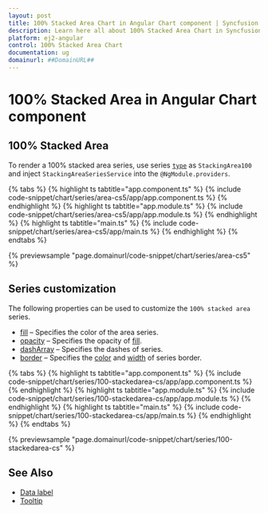 ```yaml
---
layout: post
title: 100% Stacked Area Chart in Angular Chart component | Syncfusion
description: Learn here all about 100% Stacked Area Chart in Syncfusion Angular Chart component of Syncfusion Essential JS 2 and more.
platform: ej2-angular
control: 100% Stacked Area Chart
documentation: ug
domainurl: ##DomainURL##
---
```

# 100% Stacked Area in Angular Chart component

## 100% Stacked Area

To render a 100% stacked area series, use series [`type`](https://ej2.syncfusion.com/angular/documentation/api/chart/seriesDirective/#type) as `StackingArea100` and inject `StackingAreaSeriesService` into the `@NgModule.providers`.

{% tabs %}
{% highlight ts tabtitle="app.component.ts" %}
{% include code-snippet/chart/series/area-cs5/app/app.component.ts %}
{% endhighlight %}
{% highlight ts tabtitle="app.module.ts" %}
{% include code-snippet/chart/series/area-cs5/app/app.module.ts %}
{% endhighlight %}
{% highlight ts tabtitle="main.ts" %}
{% include code-snippet/chart/series/area-cs5/app/main.ts %}
{% endhighlight %}
{% endtabs %}

{% previewsample "page.domainurl/code-snippet/chart/series/area-cs5" %}

## Series customization

The following properties can be used to customize the `100% stacked area` series.

* [fill](https://ej2.syncfusion.com/angular/documentation/api/chart/seriesModel/#fill) – Specifies the color of the area series.
* [opacity](https://ej2.syncfusion.com/angular/documentation/api/chart/seriesModel/#opacity) – Specifies the opacity of [fill](https://ej2.syncfusion.com/angular/documentation/api/chart/seriesModel/#fill).
* [dashArray](https://ej2.syncfusion.com/angular/documentation/api/chart/seriesModel/#dasharray) – Specifies the dashes of series.
* [border](https://ej2.syncfusion.com/angular/documentation/api/chart/borderModel/) – Specifies the [color](https://ej2.syncfusion.com/angular/documentation/api/chart/borderModel/#color) and [width](https://ej2.syncfusion.com/angular/documentation/api/chart/borderModel/#width) of series border.

{% tabs %}
{% highlight ts tabtitle="app.component.ts" %}
{% include code-snippet/chart/series/100-stackedarea-cs/app/app.component.ts %}
{% endhighlight %}
{% highlight ts tabtitle="app.module.ts" %}
{% include code-snippet/chart/series/100-stackedarea-cs/app/app.module.ts %}
{% endhighlight %}
{% highlight ts tabtitle="main.ts" %}
{% include code-snippet/chart/series/100-stackedarea-cs/app/main.ts %}
{% endhighlight %}
{% endtabs %}

{% previewsample "page.domainurl/code-snippet/chart/series/100-stackedarea-cs" %}

## See Also

* [Data label](../data-labels/)
* [Tooltip](../tool-tip/)
